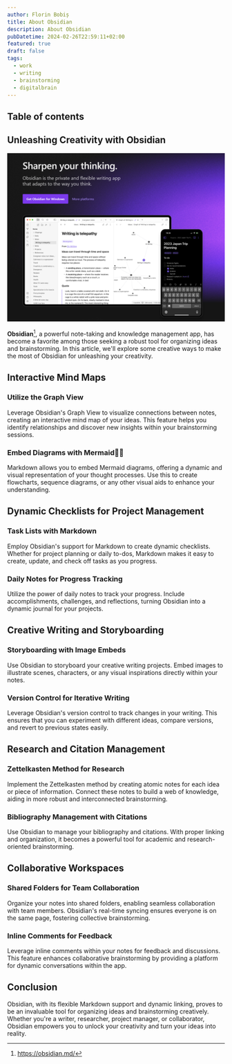 ```yaml
---
author: Florin Bobiș
title: About Obsidian
description: About Obsidian
pubDatetime: 2024-02-26T22:59:11+02:00
featured: true
draft: false
tags:
  - work
  - writing
  - brainstorming
  - digitalbrain
---
```


## Table of contents

## Unleashing Creativity with Obsidian

![obsidian](../../assets/images/2024-02-26/obsidian_screen.png)

**Obsidian**[^1], a powerful note-taking and knowledge management app, has become a favorite among those seeking a robust tool for organizing ideas and brainstorming. In this article, we'll explore some creative ways to make the most of Obsidian for unleashing your creativity.

## **Interactive Mind Maps**

### Utilize the Graph View

Leverage Obsidian's Graph View to visualize connections between notes, creating an interactive mind map of your ideas. This feature helps you identify relationships and discover new insights within your brainstorming sessions.

### Embed Diagrams with Mermaid🧜‍♀️

Markdown allows you to embed Mermaid diagrams, offering a dynamic and visual representation of your thought processes. Use this to create flowcharts, sequence diagrams, or any other visual aids to enhance your understanding.

## **Dynamic Checklists for Project Management**

### Task Lists with Markdown

Employ Obsidian's support for Markdown to create dynamic checklists. Whether for project planning or daily to-dos, Markdown makes it easy to create, update, and check off tasks as you progress.

### Daily Notes for Progress Tracking

Utilize the power of daily notes to track your progress. Include accomplishments, challenges, and reflections, turning Obsidian into a dynamic journal for your projects.

## **Creative Writing and Storyboarding**

### Storyboarding with Image Embeds

Use Obsidian to storyboard your creative writing projects. Embed images to illustrate scenes, characters, or any visual inspirations directly within your notes.

### Version Control for Iterative Writing

Leverage Obsidian's version control to track changes in your writing. This ensures that you can experiment with different ideas, compare versions, and revert to previous states easily.

## **Research and Citation Management**

### Zettelkasten Method for Research

Implement the Zettelkasten method by creating atomic notes for each idea or piece of information. Connect these notes to build a web of knowledge, aiding in more robust and interconnected brainstorming.

### Bibliography Management with Citations

Use Obsidian to manage your bibliography and citations. With proper linking and organization, it becomes a powerful tool for academic and research-oriented brainstorming.

## **Collaborative Workspaces**

### Shared Folders for Team Collaboration

Organize your notes into shared folders, enabling seamless collaboration with team members. Obsidian's real-time syncing ensures everyone is on the same page, fostering collective brainstorming.

### Inline Comments for Feedback

Leverage inline comments within your notes for feedback and discussions. This feature enhances collaborative brainstorming by providing a platform for dynamic conversations within the app.

## Conclusion

Obsidian, with its flexible Markdown support and dynamic linking, proves to be an invaluable tool for organizing ideas and brainstorming creatively. Whether you're a writer, researcher, project manager, or collaborator, Obsidian empowers you to unlock your creativity and turn your ideas into reality.

[^1]: https://obsidian.md/
